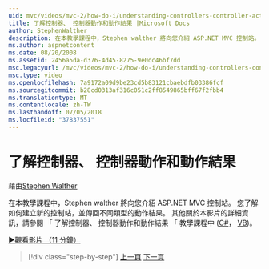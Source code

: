 ```yaml
---
uid: mvc/videos/mvc-2/how-do-i/understanding-controllers-controller-actions-and-action-results
title: 了解控制器、 控制器動作和動作結果 |Microsoft Docs
author: StephenWalther
description: 在本教學課程中，Stephen walther 將向您介紹 ASP.NET MVC 控制站。 您了解如何建立新的控制站，並傳回不同類型的動作資源...
ms.author: aspnetcontent
ms.date: 08/20/2008
ms.assetid: 2456a5da-d376-4d45-8275-9e0dc46bf7dd
msc.legacyurl: /mvc/videos/mvc-2/how-do-i/understanding-controllers-controller-actions-and-action-results
msc.type: video
ms.openlocfilehash: 7a9172a09d9be23cd5b83121cbaebdfb03386fcf
ms.sourcegitcommit: b28cd0313af316c051c2ff8549865bff67f2fbb4
ms.translationtype: MT
ms.contentlocale: zh-TW
ms.lasthandoff: 07/05/2018
ms.locfileid: "37837551"
---
```

<a name="understanding-controllers-controller-actions-and-action-results"></a>了解控制器、 控制器動作和動作結果
====================
藉由[Stephen Walther](https://github.com/StephenWalther)

在本教學課程中，Stephen walther 將向您介紹 ASP.NET MVC 控制站。 您了解如何建立新的控制站，並傳回不同類型的動作結果。 其他關於本影片的詳細資訊，請參閱 「 了解控制器、 控制器動作和動作結果 「 教學課程中 ([C#](../../../overview/older-versions-1/controllers-and-routing/aspnet-mvc-controllers-overview-cs.md)， [VB](../../../overview/older-versions-1/controllers-and-routing/asp-net-mvc-controller-overview-vb.md))。

[&#9654;觀看影片 （11 分鐘）](https://channel9.msdn.com/Blogs/ASP-NET-Site-Videos/understanding-controllers-controller-actions-and-action-results)

> [!div class="step-by-step"]
> [上一頁](aspnet-mvc-controller-overview.md)
> [下一頁](understanding-views-view-data-and-html-helpers.md)
